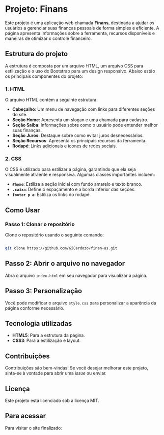 # Projeto: Finans

Este projeto é uma aplicação web chamada **Finans**, destinada a ajudar os usuários a gerenciar suas finanças pessoais de forma simples e eficiente. A página apresenta informações sobre a ferramenta, recursos disponíveis e maneiras de otimizar o controle financeiro.

## Estrutura do projeto

A estrutura é composta por um arquivo HTML, um arquivo CSS para estilização e o uso do Bootstrap para um design responsivo. Abaixo estão os principais componentes do projeto:

### 1. HTML

O arquivo HTML contém a seguinte estrutura:
- **Cabeçalho**: Um menu de navegação com links para diferentes seções do site.
- **Seção Home**: Apresenta um slogan e uma chamada para cadastro.
- **Seção Saiba**: Informações sobre como o usuário pode entender melhor suas finanças.
- **Seção Juros**: Destaque sobre como evitar juros desnecessários.
- **Seção Recursos**: Apresenta os principais recursos da ferramenta.
- **Rodapé**: Links adicionais e ícones de redes sociais.

### 2. CSS

O CSS é utilizado para estilizar a página, garantindo que ela seja visualmente atraente e responsiva. Algumas classes importantes incluem:

- **`#home`**: Estiliza a seção inicial com fundo amarelo e texto branco.
- **`.caixa`**: Define o espaçamento e a borda inferior das seções.
- **`footer p a`**: Estiliza os links do rodapé.

## Como Usar

### Passo 1: Clonar o repositório
Clone o repositório usando o seguinte comando:

```bash

git clone https://github.com/GiCardozo/finan-as.git

```
## Passo 2: Abrir o arquivo no navegador
Abra o arquivo `index.html` em seu navegador para visualizar a página.

## Passo 3: Personalização
Você pode modificar o arquivo `style.css` para personalizar a aparência da página conforme necessário.

## Tecnologia utilizadas
- **HTML5**: Para a estrutura da página.
- **CSS3**: Para a estilização e layout.

## Contribuições
Contribuições são bem-vindas! Se você desejar melhorar este projeto, sinta-se à vontade para abrir uma *issue* ou enviar.

## Licença
Este projeto está licenciado sob a licença MIT.

## Para acessar
Para visitar o site finalizado:
